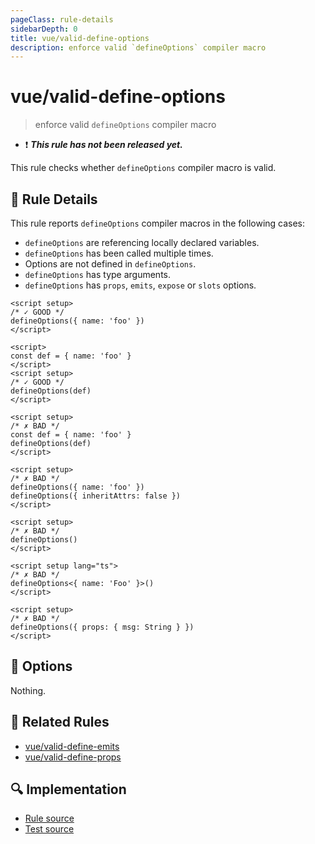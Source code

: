 ```yaml
---
pageClass: rule-details
sidebarDepth: 0
title: vue/valid-define-options
description: enforce valid `defineOptions` compiler macro
---
```

# vue/valid-define-options

> enforce valid `defineOptions` compiler macro

- :exclamation: <badge text="This rule has not been released yet." vertical="middle" type="error"> ***This rule has not been released yet.*** </badge>

This rule checks whether `defineOptions` compiler macro is valid.

## :book: Rule Details

This rule reports `defineOptions` compiler macros in the following cases:

- `defineOptions` are referencing locally declared variables.
- `defineOptions` has been called multiple times.
- Options are not defined in `defineOptions`.
- `defineOptions` has type arguments.
- `defineOptions` has `props`, `emits`, `expose` or `slots` options.

<eslint-code-block :rules="{'vue/valid-define-options': ['error']}">

```vue
<script setup>
/* ✓ GOOD */
defineOptions({ name: 'foo' })
</script>
```

</eslint-code-block>

<eslint-code-block :rules="{'vue/valid-define-options': ['error']}">

```vue
<script>
const def = { name: 'foo' }
</script>
<script setup>
/* ✓ GOOD */
defineOptions(def)
</script>
```

</eslint-code-block>

<eslint-code-block :rules="{'vue/valid-define-options': ['error']}">

```vue
<script setup>
/* ✗ BAD */
const def = { name: 'foo' }
defineOptions(def)
</script>
```

</eslint-code-block>

<eslint-code-block :rules="{'vue/valid-define-options': ['error']}">

```vue
<script setup>
/* ✗ BAD */
defineOptions({ name: 'foo' })
defineOptions({ inheritAttrs: false })
</script>
```

</eslint-code-block>

<eslint-code-block :rules="{'vue/valid-define-options': ['error']}">

```vue
<script setup>
/* ✗ BAD */
defineOptions()
</script>
```

</eslint-code-block>

<eslint-code-block :rules="{'vue/valid-define-options': ['error']}">

```vue
<script setup lang="ts">
/* ✗ BAD */
defineOptions<{ name: 'Foo' }>()
</script>
```

</eslint-code-block>

<eslint-code-block :rules="{'vue/valid-define-options': ['error']}">

```vue
<script setup>
/* ✗ BAD */
defineOptions({ props: { msg: String } })
</script>
```

</eslint-code-block>

## :wrench: Options

Nothing.

## :couple: Related Rules

- [vue/valid-define-emits](./valid-define-emits.md)
- [vue/valid-define-props](./valid-define-props.md)

## :mag: Implementation

- [Rule source](https://github.com/vuejs/eslint-plugin-vue/blob/master/lib/rules/valid-define-options.js)
- [Test source](https://github.com/vuejs/eslint-plugin-vue/blob/master/tests/lib/rules/valid-define-options.js)
